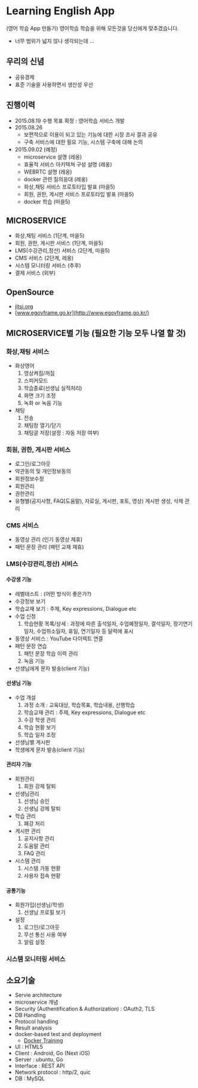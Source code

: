 # Learning English App

(영어 학습 App 만들기) 영어학습 학습을 위해 모든것을 당신에게 맞추겠습니다.
- 너무 범위가 넓지 않나 생각되는데 ...



## 우리의 신념
- 공유경제
- 표준 기술을 사용하면서 생산성 우선



## 진행이력
- 2015.08.19 수행 목표 확정 : 영어학습 서비스 개발
- 2015.08.26
	- 보편적으로 이용이 되고 있는 기능에 대한 시장 조사 결과 공유
	- 구축 서비스에 대한 필요 기능, 시스템 구축에 대해 논의
- 2015.09.02 (예정)
	- microservice 설명 (레옹)
	- 효율적 서비스 아키텍쳐 구성 설명 (레옹)
	- WEBRTC 설명 (레옹)
	- docker 관련 질의응대 (레옹)
	- 화상,채팅 서비스 프로토타입 발표 (마을5)
	- 회원, 권한, 게시판 서비스 프로토타입 발표 (마을5)
	- docker 학습 (마을5)



## MICROSERVICE
- 화상,채팅 서비스 (1단계, 마을5)
- 회원, 권한, 게시판 서비스 (1단계, 마을5)
- LMS(수강관리,정산) 서비스 (2단계, 마을5)
- CMS 서비스 (2단계, 레옹)
- 시스템 모니터링 서비스 (추후)
- 결제 서비스 (외부)



## OpenSource
- [jitsi.org](https://jitsi.org/)
- [www.egovframe.go.kr](http://www.egovframe.go.kr/)



## MICROSERVICE별 기능 (필요한 기능 모두 나열 할 것)

### 화상,채팅 서비스
- 화상영어
  1. 영상켜짐/꺼짐
  2. 스피커모드
  3. 학습종료(선생님 실적처리)
  4. 화면 크기 조정
  5. 녹화 or 녹음 기능
- 채팅
  1. 전송
  2. 채팅창 열기/닫기
  3. 채팅글 저장(설정 : 자동 저장 여부)

### 회원, 권한, 게시판 서비스
- 로그인/로그아웃
- 약관동의 및 개인정보동의
- 회원정보수정
- 회원관리
- 권한관리
- 유형별(공지사항, FAQ[도움말), 자료실, 게시판, 포토, 영상) 게시판 생성, 삭제 관리

### CMS 서비스
- 동영상 관리 (인기 동영상 제휴)
- 패턴 문장 관리 (패턴 교재 제휴)

### LMS(수강관리,정산) 서비스
#### 수강생 기능
- 레벨테스트 : (어떤 방식이 좋은가?)
- 수강정보 보기
- 학습교재 보기 : 주제, Key expressions, Dialogue etc
- 수업 신청
  1. 학습현황 목록/상세 : 과정에 따른 출석일자, 수업예정일자, 결석일자, 장기연기일자, 수업취소일자, 휴일, 연기일자 등 달력에 표시
- 동영상 서비스 : YouTube 다이렉트 연결
- 패턴 문장 연습
  1. 패턴 문장 학습 이력 관리
  2. 녹음 기능
- 선생님에게 문자 발송(client 기능)
  
#### 선생님 기능
- 수업 개설
  1. 과정 소개 : 교육대상, 학습목표, 학습내용, 선행학습
  2. 학습교재 관리 : 주제, Key expressions, Dialogue etc
  2. 수강 학생 관리
  3. 학습 현황 보기
  4. 학습 일자 조정
- 선생님별 게시판
- 학생에게 문자 발송(client 기능)

#### 관리자 기능
- 회원관리
  1. 회원 강제 탈퇴
- 선생님관리
  1. 선생님 승인
  2. 선생님 강제 탈퇴
- 학습 관리
  1. 폐강 처리
- 게시판 관리
  1. 공지사항 관리
  2. 도움말 관리
  3. FAQ 관리
- 시스템 관리
  1. 시스템 가동 현황
  2. 사용자 접속 현황

#### 공통기능
- 회원가입(선생님/학생)
  1. 선생님 프로필 보기
- 설정
  1. 로그인/로그아웃
  2. 무선 통신 사용 여부
  3. 알림 설정

### 시스템 모니터링 서비스 



## 소요기술
- Servie architecture
- microservice 개념
- Security (Authentification & Authorization) : OAuth2, TLS
- DB Handling
- Protocol handling
- Result analysis
- docker-based test and deployment
	- [Docker Training](https://training.docker.com/)
- UI : HTML5
- Client : Android, Go (Next iOS)
- Server : ubuntu, Go
- Interface : REST API
- Network protocol : http/2, quic
- DB : MySQL
